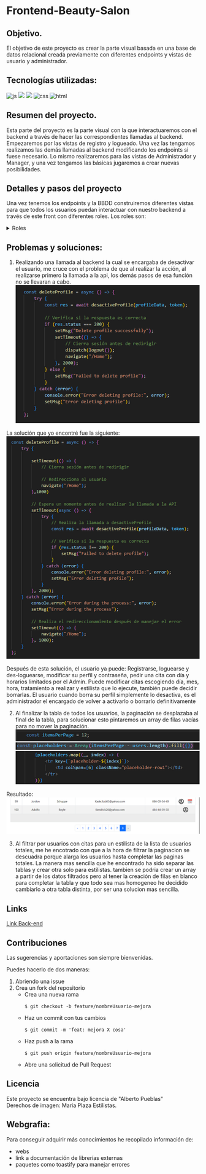 # Frontend-Beauty-Salon

## Objetivo.

El objetivo de este proyecto es crear la parte visual basada en una base de datos relacional creada previamente con diferentes endpoints y vistas de usuario y administrador.

## Tecnologías utilizadas:

![js](https://img.shields.io/badge/JavaScript-yellow?logo=JavaScript) ![](https://img.shields.io/badge/React-ligthblue?logo=React) ![](https://img.shields.io/badge/Redux-purple?logo=Redux) ![css](https://img.shields.io/badge/CSS3-blue?logo=CSS3) ![html](https://img.shields.io/badge/html5-orange?logo=html5)

## Resumen del proyecto.

Esta parte del proyecto es la parte visual con la que interactuaremos con el backend a través de hacer las correspondientes llamadas al backend. 
Empezaremos por las vistas de registro y logueado. Una vez las tengamos realizamos las demás llamadas al backend modificando los endpoints si fuese necesario.
Lo mismo realizaremos para las vistas de Administrador y Manager, y una vez tengamos las básicas jugaremos a crear nuevas posibilidades.

## Detalles y pasos del proyecto

Una vez tenemos los endpoints y la BBDD construiremos diferentes vistas para que todos los usuarios puedan interactuar con nuestro backend a través de este front con diferentes roles. Los roles son:</br>
<details>
<summary>Roles</summary>


## Rol 1: Admin
El Administrador tiene acceso a todos los rincones y puede realizar diversas acciones:</br>

-Visualizar a todos los usuarios y sus citas pudiendo borrar las citas y usuarios, pudiendo solo desactivar y activar usuarios.</br>
También puede ver su perfil y modificarlo a demás puede también ver todos los estilistas, desactivar y activar su perfil o borrarlo.</br> 
Tiene a su disposición una lista con todas las citas con información detallada. Puede crear, modificar y borrar tratamientos.

## Rol 2: Manager o estilista
El Estilista tiene el acceso algo restringido a diferencia del Administrador, ellos solo pueden visualizar las citas que tienen en su agenda,
y también pueden crear, modificar o borrar tratamientos. Tienen acceso a su perfil y la posibilidad de crearse una cita, modificarla o borrarla al igual que el perfil.

## Rol 3: User o Cliente

El usuario puede estar ya en la base de datos o registrarse. Puede editar sus datos de usuario,
pedir cita a través de un day picker con horas y días restringidos al impuesto por el admin,
para crear la cita debe escoger un estilista y un tratamiento. posteriormente, puede editarla o borrarla.
Puede ver una lista con sus citas y desactivar su usuario si así lo requiere.

</details>

## Problemas y soluciones:

1. Realizando una llamada al backend la cual se encargaba de desactivar el usuario, me cruce con el problema de que al realizar la acción, al realizarse primero la llamada a la api, los demás pasos de esa función no se llevaran a cabo. </br>
![alt text](<Captura de pantalla 2024-05-18 025359.png>) </br>

La solución que yo encontré fue la siguiente: </br>
![alt text](image.png)

Después de esta solución, el usuario ya puede: Registrarse, loguearse y des-loguearse,
modificar su perfil y contraseña, pedir una cita con día y horarios limitados por el Admin. Puede modificar citas escogiendo día, mes, hora, tratamiento a realizar y estilista que lo ejecute, también puede decidir borrarlas. El usuario cuando borra su perfil simplemente lo desactiva, es el administrador el encargado de volver a activarlo o borrarlo definitivamente

2. Al finalizar la tabla de todos los usuarios, la paginación se desplazaba al final de la tabla, para solucionar esto pintaremos un array de filas vacías para no mover la paginación.
![alt text](image-1.png) </br>
![alt text](image-2.png) </br>
![alt text](image-3.png) </br>

Resultado: </br>
![alt text](image-4.png)

3. Al filtrar por usuarios con citas para un estilista de la lista de usuarios totales, me he encotrado con que a la hora de filtrar la paginacion se descuadra porque alarga los usuarios hasta completar las paginas totales.
La manera mas sencilla que he encontrado ha sido separar las tablas y crear otra solo para estilistas. tambien se podria crear un array a partir de los datos filtrados pero al tener la creación de filas en blanco para completar la tabla y que todo sea mas homogeneo he decidido cambiarlo a otra tabla distinta, por ser una solucion mas sencilla.

## Links 

[Link Back-end](https://github.com/AlbertoPueblas/Backend-Beauty-salon)

## Contribuciones
Las sugerencias y aportaciones son siempre bienvenidas.  

Puedes hacerlo de dos maneras:

1. Abriendo una issue
2. Crea un fork del repositorio
    - Crea una nueva rama  
        ```
        $ git checkout -b feature/nombreUsuario-mejora
        ```
    - Haz un commit con tus cambios 
        ```
        $ git commit -m 'feat: mejora X cosa'
        ```
    - Haz push a la rama 
        ```
        $ git push origin feature/nombreUsuario-mejora
        ```
    - Abre una solicitud de Pull Request

## Licencia
Este proyecto se encuentra bajo licencia de "Alberto Pueblas"</br>
Derechos de imagen: Maria Plaza Estilistas.

## Webgrafia:
Para conseguir adquirir más conocimientos he recopilado información de:
- webs
- link a documentación de librerías externas
- paquetes como toastify para manejar errores